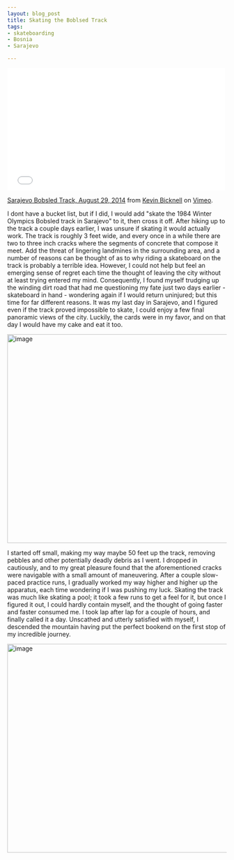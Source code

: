 ```yaml
---
layout: blog_post
title: Skating the Boblsed Track
tags: 
- skateboarding
- Bosnia
- Sarajevo

---
```


<iframe src="//player.vimeo.com/video/104859578" width="500" height="281" frameborder="0" webkitallowfullscreen mozallowfullscreen allowfullscreen></iframe> <p><a href="http://vimeo.com/104859578">Sarajevo Bobsled Track, August 29, 2014</a> from <a href="http://vimeo.com/user1447562">Kevin Bicknell</a> on <a href="https://vimeo.com">Vimeo</a>.</p>

I dont have a bucket list, but if I did, I would add "skate the 1984 Winter Olympics Bobsled track in Sarajevo" to it, then cross it off.   After hiking up to the track a couple days earlier, I was unsure if skating it would actually work.  The track is roughly 3 feet wide, and every once in a while there are two to three inch cracks where the segments of concrete that compose it meet.  Add the threat of lingering landmines in the surrounding area, and a number of reasons can be thought of as to why riding a skateboard on the track is probably a terrible idea.  However, I could not help but feel an emerging sense of regret each time the thought of leaving the city without at least trying entered my mind. Consequently, I found myself trudging up the winding dirt road that had me questioning my fate just two days earlier - skateboard in hand - wondering again if I would return uninjured; but this time for far different reasons.  It was my last day in Sarajevo, and I figured even if the track proved impossible to skate, I could enjoy a few final panoramic views of the city. Luckily, the cards were in my favor, and on that day I would have my cake and eat it too.

<a href="https://www.flickr.com/photos/125061170@N06/14909425687/" title="image by manoboard88, on Flickr"><img src="https://farm4.staticflickr.com/3883/14909425687_267f3199d6_z.jpg" width="640" height="480" alt="image"></a>

I started off small, making my way maybe 50 feet up the track, removing pebbles and other potentially deadly debris as I went.  I dropped in cautiously, and to my great pleasure found that the aforementioned cracks were navigable with a small amount of maneuvering.  After a couple slow-paced practice runs, I gradually worked my way higher and higher up the apparatus, each time wondering if I was pushing my luck. Skating the track was much like skating a pool; it took a few runs to get a feel for it, but once I figured it out, I could hardly contain myself, and the thought of going faster and faster consumed me.  I took lap after lap for a couple of hours, and finally called it a day.  Unscathed and utterly satisfied with myself, I descended the mountain having put the perfect bookend on the first stop of my incredible journey. 

<a href="https://www.flickr.com/photos/125061170@N06/14909410748/" title="image by manoboard88, on Flickr"><img src="https://farm6.staticflickr.com/5589/14909410748_dc97ca6777_z.jpg" width="640" height="480" alt="image"></a>

